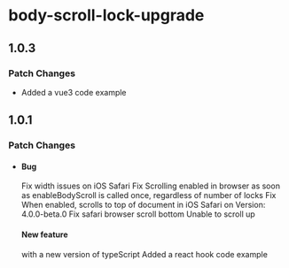 # body-scroll-lock-upgrade

## 1.0.3

### Patch Changes

- Added a vue3 code example

## 1.0.1

### Patch Changes

- #### Bug

  Fix width issues on iOS Safari
  Fix Scrolling enabled in browser as soon as enableBodyScroll is called once, regardless of number of locks
  Fix When enabled, scrolls to top of document in iOS Safari on Version: 4.0.0-beta.0
  Fix safari browser scroll bottom Unable to scroll up

  #### New feature

  with a new version of typeScript
  Added a react hook code example
